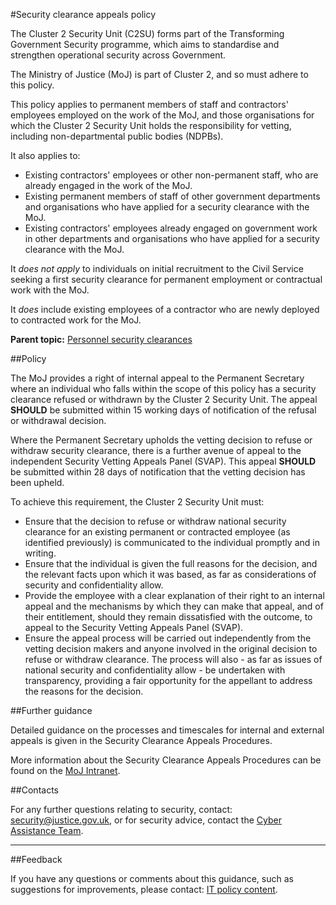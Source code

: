 #Security clearance appeals policy

The Cluster 2 Security Unit (C2SU) forms part of the Transforming Government Security programme, which aims to standardise and strengthen operational security across Government.

The Ministry of Justice (MoJ) is part of Cluster 2, and so must adhere to this policy.

This policy applies to permanent members of staff and contractors' employees employed on the work of the MoJ, and those organisations for which the Cluster 2 Security Unit holds the responsibility for vetting, including non-departmental public bodies (NDPBs).

It also applies to:

* Existing contractors' employees or other non-permanent staff, who are already engaged in the work of the MoJ.
* Existing permanent members of staff of other government departments and organisations who have applied for a security clearance with the MoJ.
* Existing contractors' employees already engaged on government work in other departments and organisations who have applied for a security clearance with the MoJ.

It *does not apply* to individuals on initial recruitment to the Civil Service seeking a first security clearance for permanent employment or contractual work with the MoJ.

It *does* include existing employees of a contractor who are newly deployed to contracted work for the MoJ.

**Parent topic:** [Personnel security clearances](personnel-security-clearances.md)

##Policy

The MoJ provides a right of internal appeal to the Permanent Secretary where an individual who falls within the scope of this policy has a security clearance refused or withdrawn by the Cluster 2 Security Unit. The appeal **SHOULD** be submitted within 15 working days of notification of the refusal or withdrawal decision.

Where the Permanent Secretary upholds the vetting decision to refuse or withdraw security clearance, there is a further avenue of appeal to the independent Security Vetting Appeals Panel (SVAP). This appeal **SHOULD** be submitted within 28 days of notification that the vetting decision has been upheld.

To achieve this requirement, the Cluster 2 Security Unit must:

* Ensure that the decision to refuse or withdraw national security clearance for an existing permanent or contracted employee (as identified previously) is communicated to the individual promptly and in writing.
* Ensure that the individual is given the full reasons for the decision, and the relevant facts upon which it was based, as far as considerations of security and confidentiality allow.
* Provide the employee with a clear explanation of their right to an internal appeal and the mechanisms by which they can make that appeal, and of their entitlement, should they remain dissatisfied with the outcome, to appeal to the Security Vetting Appeals Panel (SVAP).
* Ensure the appeal process will be carried out independently from the vetting decision makers and anyone involved in the original decision to refuse or withdraw clearance. The process will also - as far as issues of national security and confidentiality allow - be undertaken with transparency, providing a fair opportunity for the appellant to address the reasons for the decision.

##Further guidance

Detailed guidance on the processes and timescales for internal and external appeals is given in the Security Clearance Appeals Procedures.

More information about the Security Clearance Appeals Procedures can be found on the [MoJ Intranet](/).

##Contacts

For any further questions relating to security, contact: [security@justice.gov.uk](mailto:security@justice.gov.uk), or for security advice, contact the [Cyber Assistance Team](mailto:CyberConsultancy@digital.justice.gov.uk).

---

##Feedback

If you have any questions or comments about this guidance, such as suggestions for improvements, please contact: [IT policy content](mailto:itpolicycontent@digital.justice.gov.uk).

